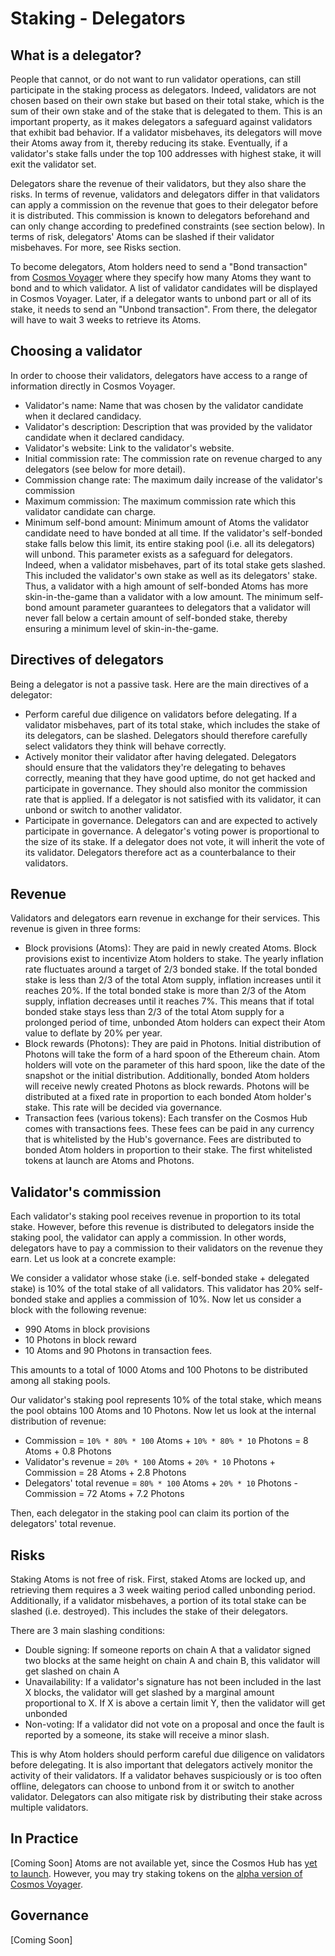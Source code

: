 # Staking - Delegators

## What is a delegator?

People that cannot, or do not want to run validator operations, can still participate in the staking process as delegators. Indeed, validators are not chosen based on their own stake but based on their total stake, which is the sum of their own stake and of the stake that is delegated to them. This is an important property, as it makes delegators a safeguard against validators that exhibit bad behavior. If a validator misbehaves, its delegators will move their Atoms away from it, thereby reducing its stake. Eventually, if a validator's stake falls under the top 100 addresses with highest stake, it will exit the validator set. 

Delegators share the revenue of their validators, but they also share the risks. In terms of revenue, validators and delegators differ in that validators can apply a commission on the revenue that goes to their delegator before it is distributed. This commission is known to delegators beforehand and can only change according to predefined constraints (see section below). In terms of risk, delegators' Atoms can be slashed if their validator misbehaves. For more, see Risks section.

To become delegators, Atom holders need to send a "Bond transaction" from [Cosmos Voyager](/voyager) where they specify how many Atoms they want to bond and to which validator. A list of validator candidates will be displayed in Cosmos Voyager. Later, if a delegator wants to unbond part or all of its stake, it needs to send an "Unbond transaction". From there, the delegator will have to wait 3 weeks to retrieve its Atoms.

## Choosing a validator

In order to choose their validators, delegators have access to a range of information directly in Cosmos Voyager. 

* Validator's name: Name that was chosen by the validator candidate when it declared candidacy.
* Validator's description: Description that was provided by the validator candidate when it declared candidacy. 
* Validator's website: Link to the validator's website. 
* Initial commission rate: The commission rate on revenue charged to any delegators (see below for more detail).
* Commission change rate: The maximum daily increase of the validator's commission
* Maximum commission: The maximum commission rate which this validator candidate can charge.
* Minimum self-bond amount: Minimum amount of Atoms the validator candidate need to have bonded at all time. If the validator's self-bonded stake falls below this limit, its entire staking pool (i.e. all its delegators) will unbond. This parameter exists as a safeguard for delegators. Indeed, when a validator misbehaves, part of its total stake gets slashed. This included the validator's own stake as well as its delegators' stake. Thus, a validator with a high amount of self-bonded Atoms has more skin-in-the-game than a validator with a low amount. The minimum self-bond amount parameter guarantees to delegators that a validator will never fall below a certain amount of self-bonded stake, thereby ensuring a minimum level of skin-in-the-game.

## Directives of delegators

Being a delegator is not a passive task. Here are the main directives of a delegator:

* Perform careful due diligence on validators before delegating. If a validator misbehaves, part of its total stake, which includes the stake of its delegators, can be slashed. Delegators should therefore carefully select validators they think will behave correctly. 
* Actively monitor their validator after having delegated. Delegators should ensure that the validators they're delegating to behaves correctly, meaning that they have good uptime, do not get hacked and participate in governance. They should also monitor the commission rate that is applied. If a delegator is not satisfied with its validator, it can unbond or switch to another validator.
* Participate in governance. Delegators can and are expected to actively participate in governance. A delegator's voting power is proportional to the size of its stake. If a delegator does not vote, it will inherit the vote of its validator. Delegators therefore act as a counterbalance to their validators.

## Revenue

Validators and delegators earn revenue in exchange for their services. This revenue is given in three forms:

* Block provisions (Atoms): They are paid in newly created Atoms. Block provisions exist to incentivize Atom holders to stake. The yearly inflation rate fluctuates around a target of 2/3 bonded stake. If the total bonded stake is less than 2/3 of the total Atom supply, inflation increases until it reaches 20%. If the total bonded stake is more than  2/3 of the Atom supply, inflation decreases until it reaches 7%. This means that if total bonded stake stays less than 2/3 of the total Atom supply for a prolonged period of time, unbonded Atom holders can expect their Atom value to deflate by 20% per year.
* Block rewards (Photons): They are paid in Photons. Initial distribution of Photons will take the form of a hard spoon of the Ethereum chain. Atom holders will vote on the parameter of this hard spoon, like the date of the snapshot or the initial distribution. Additionally, bonded Atom holders will receive newly created Photons as block rewards. Photons will be distributed at a fixed rate in proportion to each bonded Atom holder's stake. This rate will be decided via governance.
* Transaction fees (various tokens): Each transfer on the Cosmos Hub comes with transactions fees. These fees can be paid in any currency that is whitelisted by the Hub's governance. Fees are distributed to bonded Atom holders in proportion to their stake. The first whitelisted tokens at launch are Atoms and Photons.

## Validator's commission

Each validator's staking pool receives revenue in proportion to its total stake. However, before this revenue is distributed to delegators inside the staking pool, the validator can apply a commission. In other words, delegators have to pay a commission to their validators on the revenue they earn. Let us look at a concrete example:

We consider a validator whose stake (i.e. self-bonded stake + delegated stake) is 10% of the total stake of all validators. This validator has 20% self-bonded stake and applies a commission of 10%. Now let us consider a block with the following revenue:

* 990 Atoms in block provisions
* 10 Photons in block reward
* 10 Atoms and 90 Photons in transaction fees.

This amounts to a total of 1000 Atoms and 100 Photons to be distributed among all staking pools.

Our validator's staking pool represents 10% of the total stake, which means the pool obtains 100 Atoms and 10 Photons. Now let us look at the internal distribution of revenue:

* Commission = `10% * 80% * 100` Atoms + `10% * 80% * 10` Photons = 8 Atoms + 0.8 Photons
* Validator's revenue = `20% * 100` Atoms + `20% * 10` Photons + Commission = 28 Atoms + 2.8 Photons
* Delegators' total revenue = `80% * 100` Atoms + `20% * 10` Photons - Commission = 72 Atoms + 7.2 Photons

Then, each delegator in the staking pool can claim its portion of the delegators' total revenue. 

## Risks

Staking Atoms is not free of risk. First, staked Atoms are locked up, and retrieving them requires a 3 week waiting period called unbonding period. Additionally,  if a validator misbehaves, a portion of its total stake can be slashed (i.e. destroyed). This includes the stake of their delegators. 

There are 3 main slashing conditions:

* Double signing: If someone reports on chain A that a validator signed two blocks at the same height on chain A and chain B, this validator will get slashed on chain A
* Unavailability: If a validator's signature has not been included in the last X blocks, the validator will get slashed by a marginal amount proportional to X. If X is above a certain limit Y, then the validator will get unbonded
* Non-voting: If a validator did not vote on a proposal and once the fault is reported by a someone, its stake will receive a minor slash.

This is why Atom holders should perform careful due diligence on validators before delegating. It is also important that delegators actively monitor the activity of their validators. If a validator behaves suspiciously or is too often offline, delegators can choose to unbond from it or switch to another validator. Delegators can also mitigate risk by distributing their stake across multiple validators.

## In Practice

[Coming Soon] Atoms are not available yet, since the Cosmos Hub has [yet to launch](/roadmap). However, you may try staking tokens on the [alpha version of Cosmos Voyager](/voyager).

## Governance

[Coming Soon]
